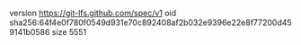 version https://git-lfs.github.com/spec/v1
oid sha256:64f4e0f780f0549d931e70c892408af2b032e9396e22e8f77200d459141b0586
size 5551
